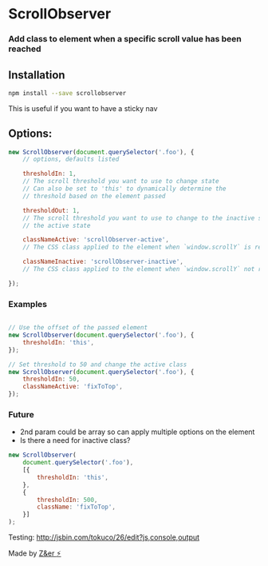 # ScrollObserver
### Add class to element when a specific scroll value has been reached


## Installation

```sh
npm install --save scrollobserver
```

This is useful if you want to have a sticky nav

## Options:
```js
new ScrollObserver(document.querySelector('.foo'), {
	// options, defaults listed

	thresholdIn: 1,
	// The scroll threshold you want to use to change state
	// Can also be set to 'this' to dynamically determine the
	// threshold based on the element passed

	thresholdOut: 1,
	// The scroll threshold you want to use to change to the inactive state, after
	// the active state

	classNameActive: 'scrollObserver-active',
	// The CSS class applied to the element when `window.scrollY` is reached

	classNameInactive: 'scrollObserver-inactive',
	// The CSS class applied to the element when `window.scrollY` not reached

});
```

### Examples

```js

// Use the offset of the passed element
new ScrollObserver(document.querySelector('.foo'), {
	thresholdIn: 'this',
});

// Set threshold to 50 and change the active class
new ScrollObserver(document.querySelector('.foo'), {
	thresholdIn: 50,
	classNameActive: 'fixToTop',
});
```

### Future
* 2nd param could be array so can apply multiple options on the element
* Is there a need for inactive class?

```js
new ScrollObserver(
	document.querySelector('.foo'),
	[{
		thresholdIn: 'this',
	},
	{
		thresholdIn: 500,
		className: 'fixToTop',
	}]
);
```

Testing: http://jsbin.com/tokuco/26/edit?js,console,output

Made by [Z&er :zap:](https://github.com/mrmartineau/)
